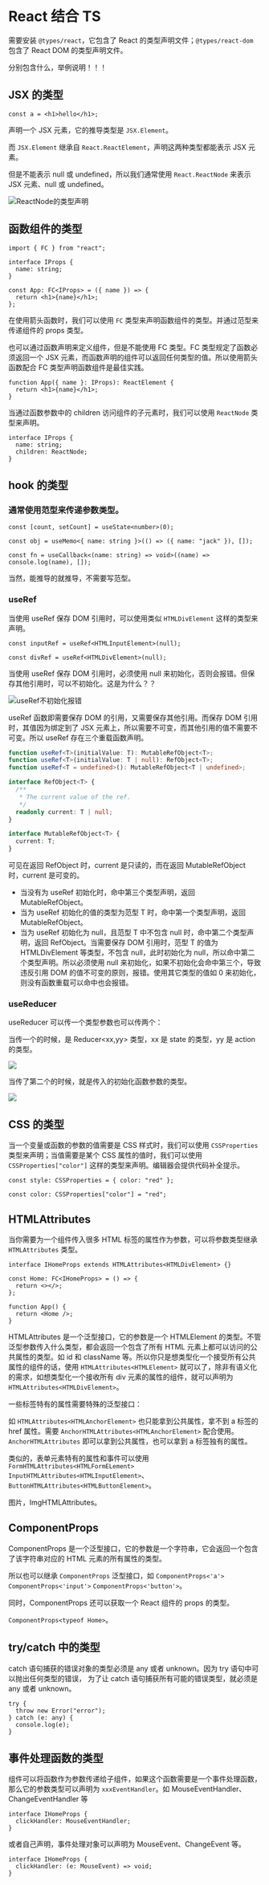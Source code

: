 # React 结合 TS

需要安装 `@types/react`，它包含了 React 的类型声明文件；`@types/react-dom` 包含了 React DOM 的类型声明文件。

分别包含什么，举例说明！！！

## JSX 的类型

```tsx
const a = <h1>hello</h1>;
```

声明一个 JSX 元素，它的推导类型是 `JSX.Element`。

而 `JSX.Element` 继承自 `React.ReactElement`，声明这两种类型都能表示 JSX 元素。

但是不能表示 null 或 undefined，所以我们通常使用 `React.ReactNode` 来表示 JSX 元素、null 或 undefined。

![ReactNode的类型声明](../../public/framework/react-node.png)

## 函数组件的类型

```tsx
import { FC } from "react";

interface IProps {
  name: string;
}

const App: FC<IProps> = ({ name }) => {
  return <h1>{name}</h1>;
};
```

在使用箭头函数时，我们可以使用 `FC` 类型来声明函数组件的类型。并通过范型来传递组件的 props 类型。

也可以通过函数声明来定义组件，但是不能使用 FC 类型。FC 类型规定了函数必须返回一个 JSX 元素，而函数声明的组件可以返回任何类型的值。所以使用箭头函数配合 FC 类型声明函数组件是最佳实践。

```tsx
function App({ name }: IProps): ReactElement {
  return <h1>{name}</h1>;
}
```

当通过函数参数中的 children 访问组件的子元素时，我们可以使用 `ReactNode` 类型来声明。

```tsx
interface IProps {
  name: string;
  children: ReactNode;
}
```

## hook 的类型

### 通常使用范型来传递参数类型。

```tsx
const [count, setCount] = useState<number>(0);

const obj = useMemo<{ name: string }>(() => ({ name: "jack" }), []);

const fn = useCallback<(name: string) => void>((name) => console.log(name), []);
```

当然，能推导的就推导，不需要写范型。

### useRef

当使用 useRef 保存 DOM 引用时，可以使用类似 `HTMLDivElement` 这样的类型来声明。

```tsx
const inputRef = useRef<HTMLInputElement>(null);

const divRef = useRef<HTMLDivElement>(null);
```

当使用 useRef 保存 DOM 引用时，必须使用 null 来初始化，否则会报错。但保存其他引用时，可以不初始化。这是为什么？？

![useRef不初始化报错](../../public/framework/useRef.png)

useRef 函数即需要保存 DOM 的引用，又需要保存其他引用。而保存 DOM 引用时，其值因为绑定到了 JSX 元素上，所以需要不可变，而其他引用的值不需要不可变。所以 useRef 存在三个重载函数声明。

```ts
function useRef<T>(initialValue: T): MutableRefObject<T>;
function useRef<T>(initialValue: T | null): RefObject<T>;
function useRef<T = undefined>(): MutableRefObject<T | undefined>;
```

```ts
interface RefObject<T> {
  /**
   * The current value of the ref.
   */
  readonly current: T | null;
}

interface MutableRefObject<T> {
  current: T;
}
```

可见在返回 RefObject 时，current 是只读的，而在返回 MutableRefObject 时，current 是可变的。

- 当没有为 useRef 初始化时，命中第三个类型声明，返回 MutableRefObject。
- 当为 useRef 初始化的值的类型为范型 T 时，命中第一个类型声明，返回 MutableRefObject。
- 当为 useRef 初始化为 null，且范型 T 中不包含 null 时，命中第二个类型声明，返回 RefObject。当需要保存 DOM 引用时，范型 T 的值为 HTMLDivElement 等类型，不包含 null，此时初始化为 null，所以命中第二个类型声明。所以必须使用 null 来初始化，如果不初始化会命中第三个，导致违反引用 DOM 的值不可变的原则，报错。使用其它类型的值如 0 来初始化，则没有函数重载可以命中也会报错。

### useReducer

useReducer 可以传一个类型参数也可以传两个：

当传一个的时候，是 Reducer<xx,yy> 类型，xx 是 state 的类型，yy 是 action 的类型。

![](../../public/framework/useReducer-3.png)

当传了第二个的时候，就是传入的初始化函数参数的类型。

![](../../public/framework/useReducer-4.png)

## CSS 的类型

当一个变量或函数的参数的值需要是 CSS 样式时，我们可以使用 `CSSProperties` 类型来声明；当值需要是某个 CSS 属性的值时，我们可以使用 `CSSProperties["color"]` 这样的类型来声明。编辑器会提供代码补全提示。

```tsx
const style: CSSProperties = { color: "red" };

const color: CSSProperties["color"] = "red";
```

## HTMLAttributes

当你需要为一个组件传入很多 HTML 标签的属性作为参数，可以将参数类型继承 `HTMLAttributes` 类型。

```tsx
interface IHomeProps extends HTMLAttributes<HTMLDivElement> {}

const Home: FC<IHomeProps> = () => {
  return <></>;
};

function App() {
  return <Home />;
}
```

HTMLAttributes 是一个泛型接口，它的参数是一个 HTMLElement 的类型。不管泛型参数传入什么类型，都会返回一个包含了所有 HTML 元素上都可以访问的公共属性的类型。如 id 和 className 等。所以你只是想类型化一个接受所有公共属性的组件的话，使用 `HTMLAttributes<HTMLElement>` 就可以了，除非有语义化的需求，如想类型化一个接收所有 div 元素的属性的组件，就可以声明为`HTMLAttributes<HTMLDivElement>`。

一些标签特有的属性需要特殊的泛型接口：

如 `HTMLAttributes<HTMLAnchorElement>` 也只能拿到公共属性，拿不到 a 标签的 href 属性。需要 `AnchorHTMLAttributes<HTMLAnchorElement>` 配合使用。 `AnchorHTMLAttributes` 即可以拿到公共属性，也可以拿到 a 标签独有的属性。

类似的，表单元素特有的属性和事件可以使用 `FormHTMLAttributes<HTMLFormELement>` `InputHTMLAttributes<HTMLInputElement>`、`ButtonHTMLAttributes<HTMLButtonElement>`。

图片，ImgHTMLAttributes<HTMLImageElement>。

## ComponentProps

ComponentProps 是一个泛型接口，它的参数是一个字符串，它会返回一个包含了该字符串对应的 HTML 元素的所有属性的类型。

所以也可以继承 `ComponentProps` 泛型接口，如 `ComponentProps<'a'>` `ComponentProps<'input'>` `ComponentProps<'button'>`。

同时，ComponentProps 还可以获取一个 React 组件的 props 的类型。

`ComponentProps<typeof Home>`。

## try/catch 中的类型

catch 语句捕获的错误对象的类型必须是 any 或者 unknown。因为 try 语句中可以抛出任何类型的错误， 为了让 catch 语句捕获所有可能的错误类型，就必须是 any 或者 unknown。

```tsx
try {
  throw new Error("error");
} catch (e: any) {
  console.log(e);
}
```

## 事件处理函数的类型

组件可以将函数作为参数传递给子组件，如果这个函数需要是一个事件处理函数，那么它的参数类型可以声明为 `xxxEventHandler`。如 MouseEventHandler、ChangeEventHandler 等

```tsx
interface IHomeProps {
  clickHandler: MouseEventHandler;
}
```

或者自己声明，事件处理对象可以声明为 MouseEvent、ChangeEvent 等。

```tsx
interface IHomeProps {
  clickHandler: (e: MouseEvent) => void;
}
```
